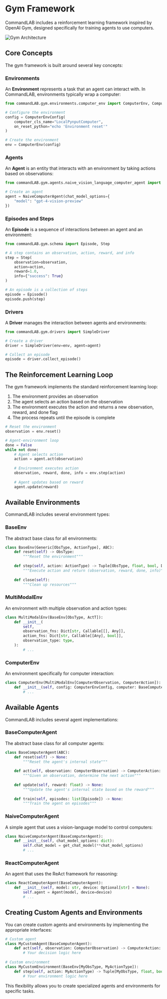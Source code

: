 # Gym Framework

CommandLAB includes a reinforcement learning framework inspired by OpenAI Gym, designed specifically for training agents to use computers.

![Gym Architecture](../assets/images/gym_architecture.png)

## Core Concepts

The gym framework is built around several key concepts:

### Environments

An **Environment** represents a task that an agent can interact with. In CommandLAB, environments typically wrap a computer:

```python
from commandLAB.gym.environments.computer_env import ComputerEnv, ComputerEnvConfig

# Configure the environment
config = ComputerEnvConfig(
    computer_cls_name="LocalPynputComputer",
    on_reset_python="echo 'Environment reset'"
)

# Create the environment
env = ComputerEnv(config)
```

### Agents

An **Agent** is an entity that interacts with an environment by taking actions based on observations:

```python
from commandLAB.gym.agents.naive_vision_language_computer_agent import NaiveComputerAgent

# Create an agent
agent = NaiveComputerAgent(chat_model_options={
    "model": "gpt-4-vision-preview"
})
```

### Episodes and Steps

An **Episode** is a sequence of interactions between an agent and an environment:

```python
from commandLAB.gym.schema import Episode, Step

# A step contains an observation, action, reward, and info
step = Step(
    observation=observation,
    action=action,
    reward=1.0,
    info={"success": True}
)

# An episode is a collection of steps
episode = Episode()
episode.push(step)
```

### Drivers

A **Driver** manages the interaction between agents and environments:

```python
from commandLAB.gym.drivers import SimpleDriver

# Create a driver
driver = SimpleDriver(env=env, agent=agent)

# Collect an episode
episode = driver.collect_episode()
```

## The Reinforcement Learning Loop

The gym framework implements the standard reinforcement learning loop:

1. The environment provides an observation
1. The agent selects an action based on the observation
1. The environment executes the action and returns a new observation, reward, and done flag
1. The process repeats until the episode is complete

```python
# Reset the environment
observation = env.reset()

# Agent-environment loop
done = False
while not done:
    # Agent selects action
    action = agent.act(observation)
    
    # Environment executes action
    observation, reward, done, info = env.step(action)
    
    # Agent updates based on reward
    agent.update(reward)
```

## Available Environments

CommandLAB includes several environment types:

### BaseEnv

The abstract base class for all environments:

```python
class BaseEnv(Generic[ObsType, ActionType], ABC):
    def reset(self) -> ObsType:
        """Reset the environment"""
        
    def step(self, action: ActionType) -> Tuple[ObsType, float, bool, Dict[str, Any]]:
        """Execute action and return (observation, reward, done, info)"""
        
    def close(self):
        """Clean up resources"""
```

### MultiModalEnv

An environment with multiple observation and action types:

```python
class MultiModalEnv(BaseEnv[ObsType, ActT]):
    def __init__(
        self,
        observation_fns: Dict[str, Callable[[], Any]],
        action_fns: Dict[str, Callable[[Any], bool]],
        observation_type: type,
    ):
        # ...
```

### ComputerEnv

An environment specifically for computer interaction:

```python
class ComputerEnv(MultiModalEnv[ComputerObservation, ComputerAction]):
    def __init__(self, config: ComputerEnvConfig, computer: BaseComputer = None):
        # ...
```

## Available Agents

CommandLAB includes several agent implementations:

### BaseComputerAgent

The abstract base class for all computer agents:

```python
class BaseComputerAgent(ABC):
    def reset(self) -> None:
        """Reset the agent's internal state"""
        
    def act(self, observation: ComputerObservation) -> ComputerAction:
        """Given an observation, determine the next action"""
        
    def update(self, reward: float) -> None:
        """Update the agent's internal state based on the reward"""
        
    def train(self, episodes: list[Episode]) -> None:
        """Train the agent on episodes"""
```

### NaiveComputerAgent

A simple agent that uses a vision-language model to control computers:

```python
class NaiveComputerAgent(BaseComputerAgent):
    def __init__(self, chat_model_options: dict):
        self.chat_model = get_chat_model(**chat_model_options)
        # ...
```

### ReactComputerAgent

An agent that uses the ReAct framework for reasoning:

```python
class ReactComputerAgent(BaseComputerAgent):
    def __init__(self, model: str, device: Optional[str] = None):
        self.agent = Agent(model, device=device)
        # ...
```

## Creating Custom Agents and Environments

You can create custom agents and environments by implementing the appropriate interfaces:

```python
# Custom agent
class MyCustomAgent(BaseComputerAgent):
    def act(self, observation: ComputerObservation) -> ComputerAction:
        # Your decision logic here
        
# Custom environment
class MyCustomEnvironment(BaseEnv[MyObsType, MyActionType]):
    def step(self, action: MyActionType) -> Tuple[MyObsType, float, bool, Dict[str, Any]]:
        # Your environment logic here
```

This flexibility allows you to create specialized agents and environments for specific tasks.

